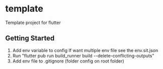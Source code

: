 # template

Template project for flutter

## Getting Started

1. Add env variable to config If want multiple env file see the env.sit.json
2. Run "flutter pub run build_runner build --delete-conflicting-outputs"
4. Add env file to .gitignore (folder config on root folder)